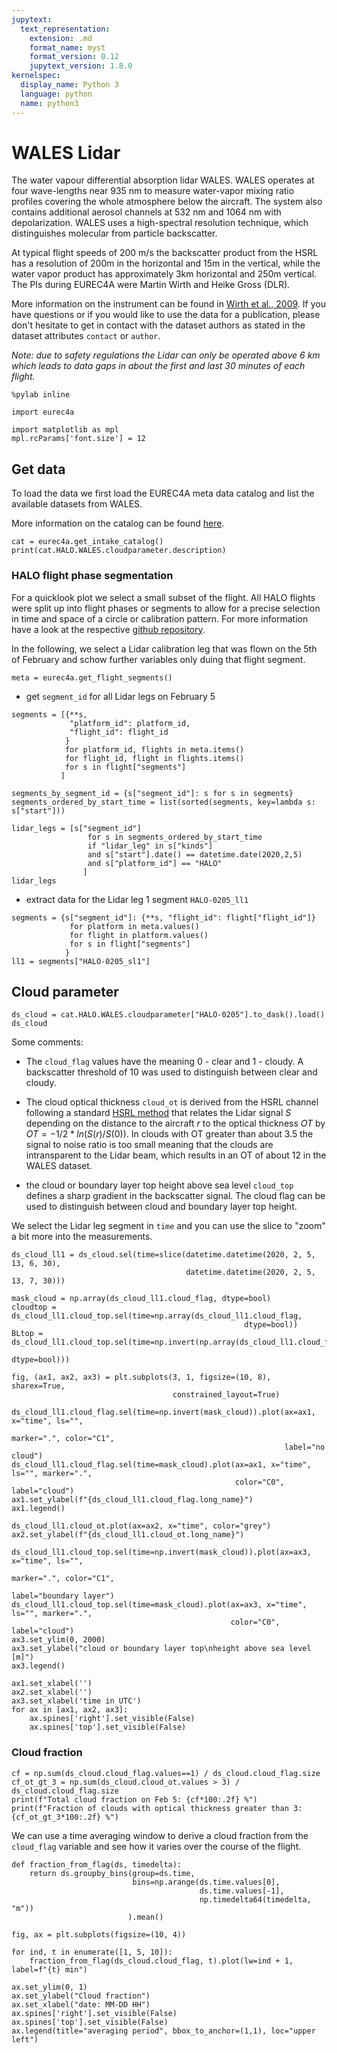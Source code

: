 ```yaml
---
jupytext:
  text_representation:
    extension: .md
    format_name: myst
    format_version: 0.12
    jupytext_version: 1.8.0
kernelspec:
  display_name: Python 3
  language: python
  name: python3
---
```


# WALES Lidar

The water vapour differential absorption lidar WALES.
WALES operates at four wave-lengths near 935 nm to measure water-vapor mixing ratio profiles covering the whole atmosphere below the aircraft.
The system also contains additional aerosol channels at 532 nm and 1064 nm with depolarization.  WALES uses a high-spectral resolution technique, which distinguishes molecular from particle backscatter.

At typical flight speeds of 200 m/s the backscatter product from the HSRL has a resolution of 200m in the horizontal and 15m in the vertical, while the water vapor product has approximately 3km horizontal and 250m vertical. The PIs during EUREC4A were Martin Wirth and Heike Gross (DLR).

More information on the instrument can be found in [Wirth et al., 2009](https://elib.dlr.de/58175/). If you have questions or if you would like to use the data for a publication, please don't hesitate to get in contact with the dataset authors as stated in the dataset attributes `contact` or `author`.

*Note: due to safety regulations the Lidar can only be operated above 6 km which leads to data gaps in about the first and last 30 minutes of each flight.*

```{code-cell} ipython3
%pylab inline
```

```{code-cell} ipython3
import eurec4a

import matplotlib as mpl
mpl.rcParams['font.size'] = 12
```

## Get data
To load the data we first load the EUREC4A meta data catalog and list the available datasets from WALES. 

More information on the catalog can be found [here](https://github.com/eurec4a/eurec4a-intake#eurec4a-intake-catalogue).

```{code-cell} ipython3
cat = eurec4a.get_intake_catalog()
print(cat.HALO.WALES.cloudparameter.description)
```

### HALO flight phase segmentation
For a quicklook plot we select a small subset of the flight. All HALO flights were split up into flight phases or segments to allow for a precise selection in time and space of a circle or calibration pattern. For more information have a look at the respective [github repository](https://github.com/eurec4a/halo-flight-phase-separation).

In the following, we select a Lidar calibration leg that was flown on the 5th of February and schow further variables only duing that flight segment.

```{code-cell} ipython3
meta = eurec4a.get_flight_segments()
```

* get `segment_id` for all Lidar legs on February 5

```{code-cell} ipython3
segments = [{**s,
             "platform_id": platform_id,
             "flight_id": flight_id
            }
            for platform_id, flights in meta.items()
            for flight_id, flight in flights.items()
            for s in flight["segments"]
           ]
```

```{code-cell} ipython3
segments_by_segment_id = {s["segment_id"]: s for s in segments}
segments_ordered_by_start_time = list(sorted(segments, key=lambda s: s["start"]))
```

```{code-cell} ipython3
lidar_legs = [s["segment_id"]
                 for s in segments_ordered_by_start_time
                 if "lidar_leg" in s["kinds"]
                 and s["start"].date() == datetime.date(2020,2,5)
                 and s["platform_id"] == "HALO"
                ]
lidar_legs
```

* extract data for the Lidar leg 1 segment `HALO-0205_ll1`

```{code-cell} ipython3
segments = {s["segment_id"]: {**s, "flight_id": flight["flight_id"]}
             for platform in meta.values()
             for flight in platform.values()
             for s in flight["segments"]
            }
ll1 = segments["HALO-0205_sl1"]
```

## Cloud parameter

```{code-cell} ipython3
ds_cloud = cat.HALO.WALES.cloudparameter["HALO-0205"].to_dask().load()
ds_cloud
```

Some comments:

* The `cloud_flag` values have the meaning 0 - clear and 1 - cloudy. A backscatter threshold of 10 was used to distinguish between clear and cloudy.

* The cloud optical thickness `cloud_ot` is derived from the HSRL channel following a standard [HSRL method](http://lidar.ssec.wisc.edu/syst/hsrl/node2.htm) that relates the Lidar signal *S* depending on the distance to the aircraft *r* to the optical thickness *OT* by $OT = -1/2 * ln(S(r)/S(0))$.
In clouds with OT greater than about 3.5 the signal to noise ratio is too small meaning that the clouds are intransparent to the Lidar beam, which results in an OT of about 12 in the WALES dataset.

* the cloud or boundary layer top height above sea level `cloud_top` defines a sharp gradient in the backscatter signal. The cloud flag can be used to distinguish between cloud and boundary layer top height.

We select the Lidar leg segment in `time` and you can use the slice to "zoom" a bit more into the measurements.

```{code-cell} ipython3
ds_cloud_ll1 = ds_cloud.sel(time=slice(datetime.datetime(2020, 2, 5, 13, 6, 30),
                                       datetime.datetime(2020, 2, 5, 13, 7, 30)))
```

```{code-cell} ipython3
mask_cloud = np.array(ds_cloud_ll1.cloud_flag, dtype=bool)
cloudtop = ds_cloud_ll1.cloud_top.sel(time=np.array(ds_cloud_ll1.cloud_flag,
                                                    dtype=bool))
BLtop = ds_cloud_ll1.cloud_top.sel(time=np.invert(np.array(ds_cloud_ll1.cloud_flag,
                                                           dtype=bool)))
```

```{code-cell} ipython3
fig, (ax1, ax2, ax3) = plt.subplots(3, 1, figsize=(10, 8), sharex=True,
                                    constrained_layout=True)

ds_cloud_ll1.cloud_flag.sel(time=np.invert(mask_cloud)).plot(ax=ax1, x="time", ls="",
                                                             marker=".", color="C1",
                                                             label="no cloud")
ds_cloud_ll1.cloud_flag.sel(time=mask_cloud).plot(ax=ax1, x="time", ls="", marker=".",
                                                  color="C0", label="cloud")
ax1.set_ylabel(f"{ds_cloud_ll1.cloud_flag.long_name}")
ax1.legend()

ds_cloud_ll1.cloud_ot.plot(ax=ax2, x="time", color="grey")
ax2.set_ylabel(f"{ds_cloud_ll1.cloud_ot.long_name}")

ds_cloud_ll1.cloud_top.sel(time=np.invert(mask_cloud)).plot(ax=ax3, x="time", ls="",
                                                            marker=".", color="C1",
                                                            label="boundary layer")
ds_cloud_ll1.cloud_top.sel(time=mask_cloud).plot(ax=ax3, x="time", ls="", marker=".",
                                                 color="C0", label="cloud")
ax3.set_ylim(0, 2000)
ax3.set_ylabel("cloud or boundary layer top\nheight above sea level [m]")
ax3.legend()

ax1.set_xlabel('')
ax2.set_xlabel('')
ax3.set_xlabel('time in UTC')
for ax in [ax1, ax2, ax3]:
    ax.spines['right'].set_visible(False)
    ax.spines['top'].set_visible(False)
```

### Cloud fraction

```{code-cell} ipython3
cf = np.sum(ds_cloud.cloud_flag.values==1) / ds_cloud.cloud_flag.size
cf_ot_gt_3 = np.sum(ds_cloud.cloud_ot.values > 3) / ds_cloud.cloud_flag.size
print(f"Total cloud fraction on Feb 5: {cf*100:.2f} %")
print(f"Fraction of clouds with optical thickness greater than 3: {cf_ot_gt_3*100:.2f} %")
```

We can use a time averaging window to derive a cloud fraction from the `cloud_flag` variable and see how it varies over the course of the flight.

```{code-cell} ipython3
def fraction_from_flag(ds, timedelta):
    return ds.groupby_bins(group=ds.time,
                           bins=np.arange(ds.time.values[0],
                                          ds.time.values[-1],
                                          np.timedelta64(timedelta, "m"))
                          ).mean()
```

```{code-cell} ipython3
fig, ax = plt.subplots(figsize=(10, 4))

for ind, t in enumerate([1, 5, 10]):
    fraction_from_flag(ds_cloud.cloud_flag, t).plot(lw=ind + 1, label=f"{t} min")

ax.set_ylim(0, 1)
ax.set_ylabel("Cloud fraction")
ax.set_xlabel("date: MM-DD HH")
ax.spines['right'].set_visible(False)
ax.spines['top'].set_visible(False)
ax.legend(title="averaging period", bbox_to_anchor=(1,1), loc="upper left")
```
